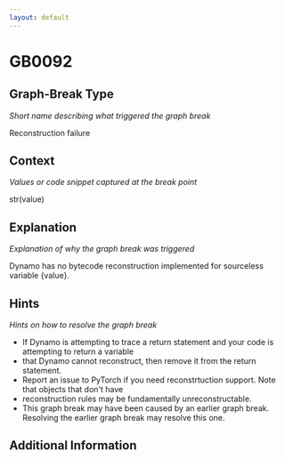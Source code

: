 ```yaml
---
layout: default
---
```

# GB0092

## Graph-Break Type
*Short name describing what triggered the graph break*

Reconstruction failure

## Context
*Values or code snippet captured at the break point*

str(value)

## Explanation
*Explanation of why the graph break was triggered*

Dynamo has no bytecode reconstruction implemented for sourceless variable {value}.

## Hints
*Hints on how to resolve the graph break*

- If Dynamo is attempting to trace a return statement and your code is attempting to return a variable 
- that Dynamo cannot reconstruct, then remove it from the return statement.
- Report an issue to PyTorch if you need reconstrtuction support. Note that objects that don't have 
- reconstruction rules may be fundamentally unreconstructable.
- This graph break may have been caused by an earlier graph break. Resolving the earlier graph break may resolve this one.


## Additional Information

<!-- ADDITIONAL INFORMATION START - Add custom information below this line -->

<!-- ADDITIONAL INFORMATION END -->

